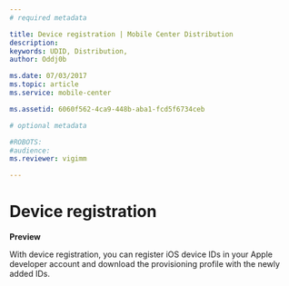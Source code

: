 ```yaml
---
# required metadata

title: Device registration | Mobile Center Distribution
description: 
keywords: UDID, Distribution, 
author: Oddj0b

ms.date: 07/03/2017
ms.topic: article
ms.service: mobile-center

ms.assetid: 6060f562-4ca9-448b-aba1-fcd5f6734ceb

# optional metadata

#ROBOTS:
#audience:
ms.reviewer: vigimm

---
```


# Device registration
**Preview**

With device registration, you can register iOS device IDs in your Apple developer account and download the provisioning profile with the newly added IDs.
